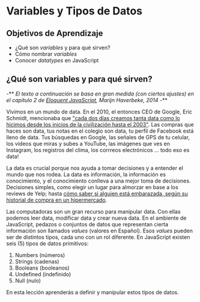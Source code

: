 # Variables y Tipos de Datos
## Objetivos de Aprendizaje
- ¿Qué son _variables_ y para qué sirven?
- Cómo nombrar _variables_
- Conocer _datatypes_ en JavaScript

## ¿Qué son variables y para qué sirven?
-**
_El texto a continuación se basa en gran medida (con ciertos ajustes) en el capítulo 2 de [Eloquent JavaScript](http://eloquentjavascript.net/), Marijn Haverbeke, 2014_
-**

Vivimos en un mundo de data. En el 2010, el entonces CEO de Google, Eric Schmidt, mencionaba que ["cada dos días creamos tanta data como lo hicimos desde los inicios de la civilización hasta el 2003"](https://techcrunch.com/2010/08/04/schmidt-data/). Las compras que haces son data, tus notas en el colegio son data, tu perfil de Facebook está lleno de data. Tus búsquedas en Google, las señales de GPS de tu celular, los videos que miras y subes a YouTube, las imágenes que ves en Instagram, los registros del clima, los corrreos electrónicos ... todo eso es data!

La data es crucial porque nos ayuda a tomar decisiones y a entender el mundo que nos rodea. La data es información, la información es conocimiento, y el conocimiento conlleva a una mejor toma de decisiones. Decisiones simples, como elegir un lugar para almorzar en base a los reviews de Yelp; hasta [cómo saber si alguien está embarazada, según su historial de compra en un hipermercado](http://www.forbes.com/sites/kashmirhill/2012/02/16/how-target-figured-out-a-teen-girl-was-pregnant-before-her-father-did/#1a3ac4).

Las computadoras son un gran recurso para manipular data. Con ellas podemos leer data, modificar data y crear nueva data. En el ambiente de JavaScript, pedazos o conjuntos de datos que representan cierta información son llamados _values_ (valores en Español). Esos _values_ pueden ser de distintos tipos, cada uno con un rol diferente. En JavaScript existen seis (5) tipos de datos primitivos:
1. Numbers (números)
2. Strings (cadenas)
3. Booleans (booleanos)
4. Undefined (indefinido)
5. Null (nulo)

En esta lección aprenderás a definir y manipular estos tipos de datos. 
